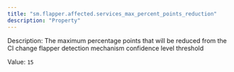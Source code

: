 ```yaml
---
title: "sm.flapper.affected.services_max_percent_points_reduction"
description: "Property"
---
```


Description: The maximum percentage points that will be reduced from the CI change flapper detection mechanism confidence level threshold

Value: `15`